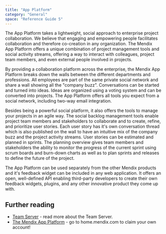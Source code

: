 ```yaml
---
title: "App Platform"
category: "General"
space: "Reference Guide 5"
---
```



The App Platform takes a lightweight, social approach to enterprise project collaboration. We believe that engaging and empowering people facilitates collaboration and therefore co-creation in any organization. The Mendix App Platform offers a unique combination of project management tools and social activity streams, offering a way to interact with colleagues, project team members, and even external people involved in projects.

By providing a collaboration platform across the enterprise, the Mendix App Platform breaks down the walls between the different departments and professions. All employees are part of the same private social network and share a wall showing all the "company buzz". Conversations can be started and turned into ideas. Ideas are organized using a voting system and can be converted into projects. The App Platform offers all tools you expect from a social network, including two-way email integration.

Besides being a powerful social platform, it also offers the tools to manage your projects in an agile way. The social backlog management tools enable project team members and stakeholders to collaborate and to create, refine, and prioritize user stories. Each user story has it's own conversation thread which is also published on the wall to have an intuitive mix of the company buzz and the project activity streams. User stories can be estimated and planned in sprints. The planning overview gives team members and stakeholders the ability to monitor the progress of the current sprint using scrum boards and burn-down charts as well as to plan sprints and releases to define the future of the project.

The App Platform can be used separately from the other Mendix products and it's feedback widget can be included in any web application. It offers an open, well-defined API enabling third-party developers to create their own feedback widgets, plugins, and any other innovative product they come up with.

## Further reading

*   [Team Server](Team+Server) - read more about the Team Server.
*   [The Mendix App Platform](http://home.mendix.com) - go to home.mendix.com to claim your own account!

